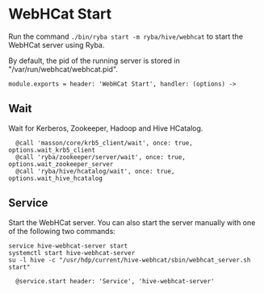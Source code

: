 
# WebHCat Start

Run the command `./bin/ryba start -m ryba/hive/webhcat` to start the WebHCat
server using Ryba.

By default, the pid of the running server is stored in
"/var/run/webhcat/webhcat.pid".


    module.exports = header: 'WebHCat Start', handler: (options) ->

## Wait

Wait for Kerberos, Zookeeper, Hadoop and Hive HCatalog.

      @call 'masson/core/krb5_client/wait', once: true, options.wait_krb5_client
      @call 'ryba/zookeeper/server/wait', once: true, options.wait_zookeeper_server
      @call 'ryba/hive/hcatalog/wait', once: true, options.wait_hive_hcatalog

## Service

Start the WebHCat server. You can also start the server manually with one of the
following two commands:

```
service hive-webhcat-server start
systemctl start hive-webhcat-server
su -l hive -c "/usr/hdp/current/hive-webhcat/sbin/webhcat_server.sh start"
```

      @service.start header: 'Service', 'hive-webhcat-server'
